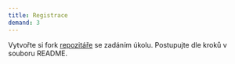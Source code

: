 ```yaml
---
title: Registrace
demand: 3
---
```


Vytvořte si fork [repozitáře](https://github.com/Czechitas-podklady-WEB/registrace-zadani) se zadáním úkolu. Postupujte dle kroků v souboru README. 
